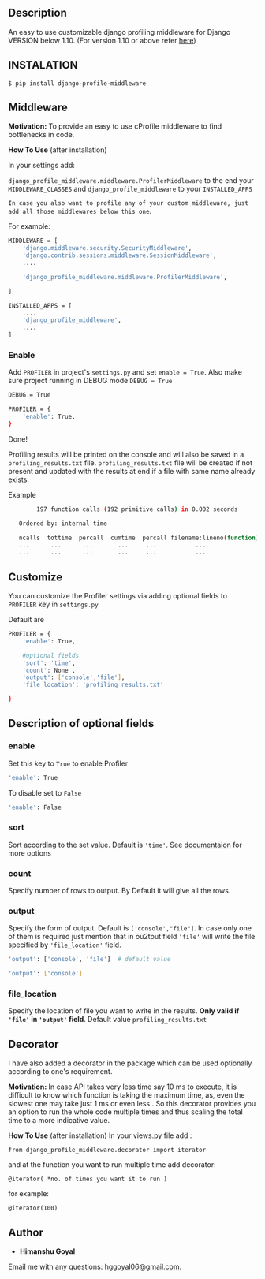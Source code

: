 ## Description
An easy to use customizable django profiling middleware for Django VERSION below 1.10. 
(For version 1.10 or above refer [here](https://github.com/someshchaturvedi/customizable-django-profiler))

## INSTALATION


```$ pip install django-profile-middleware```

## Middleware

 **Motivation:** To provide an easy to use cProfile middleware to find bottlenecks in code.            

**How To Use**
(after installation)

In your settings add:

```django_profile_middleware.middleware.ProfilerMiddleware``` to the end your ```MIDDLEWARE_CLASSES``` and 
```django_profile_middleware``` to your ```INSTALLED_APPS```
 
```In case you also want to profile any of your custom middleware, just add all those middlewares below this one```.


For example:

```bash
MIDDLEWARE = [
    'django.middleware.security.SecurityMiddleware',
    'django.contrib.sessions.middleware.SessionMiddleware',
    ....

    'django_profile_middleware.middleware.ProfilerMiddleware',

]

INSTALLED_APPS = [
    ....
    'django_profile_middleware',
    ....
] 
```
### Enable
Add ```PROFILER``` in project's ```settings.py``` and set ```enable = True```.
Also make sure project running in DEBUG mode ```DEBUG = True```

```bash
DEBUG = True

PROFILER = {
    'enable': True,
}

```
Done!

Profiling results will be printed on the console and will also be saved in a ```profiling_results.txt``` file.
```profiling_results.txt``` file will be created if not present and updated with the results at end if a file with same name already exists.

Example

```bash
        197 function calls (192 primitive calls) in 0.002 seconds

   Ordered by: internal time

   ncalls  tottime  percall  cumtime  percall filename:lineno(function)
   ...      ...      ...       ...     ...           ...
   ...      ...      ...       ...     ...           ...

```

## Customize

You can customize the Profiler settings via adding optional fields to ```PROFILER``` key in ```settings.py```

Default are

```bash
PROFILER = {
    'enable': True,

    #optional fields
    'sort': 'time',
    'count': None ,
    'output': ['console','file'],             
    'file_location': 'profiling_results.txt'

}
```

## Description of optional fields
### enable
Set this key to ```True``` to enable Profiler

```bash
'enable': True
```
To disable set to ```False```
```bash
'enable': False
```

### sort
Sort according to the set value. Default is ```'time'```.
See [documentaion](http://docs.python.org/2/library/profile.html#pstats.Stats.sort_stats) for more options

### count
Specify number of rows to output. By Default it will give all the rows.

### output
Specify the form of output. Default is ```['console',"file"]```. In case only one of them is required just mention that in ou2tput field
```'file'``` will write the file specified by ```'file_location'``` field.


```bash
'output': ['console', 'file']  # default value
```
```bash
'output': ['console']
```


### file_location
Specify the location of file you want to write in the results. **Only valid if ```'file'``` in ```'output'``` field**. Default value ```profiling_results.txt```





## Decorator

I have also added a decorator in the package which can be used optionally according to one's requirement.

**Motivation:** In case API takes very less time say 10 ms to execute, it is difficult to know which function is taking the maximum time, as, even the slowest one may take just 1 ms or even less . 
So this decorator provides you an option to run the whole code multiple times and thus scaling the total time to a more indicative value.

**How To Use**
(after installation)
In your views.py file add :

```
from django_profile_middleware.decorator import iterator
```

and at the function you want to run multiple time add decorator:
```
@iterator( *no. of times you want it to run )
```
for example:
```
@iterator(100)
```

## Author

* **Himanshu Goyal**

Email me with any questions: [hggoyal06@gmail.com](hggoyal06@gmail.com).


